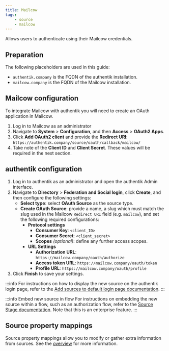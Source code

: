 ```yaml
---
title: Mailcow
tags:
    - source
    - mailcow
---
```


Allows users to authenticate using their Mailcow credentials.

## Preparation

The following placeholders are used in this guide:

- `authentik.company` is the FQDN of the authentik installation.
- `mailcow.company` is the FQDN of the Mailcow installation.

## Mailcow configuration

To integrate Mailcow with authentik you will need to create an OAuth application in Mailcow.

1. Log in to Mailcow as an administrator
2. Navigate to **System** > **Configuration**, and then **Access** > **OAuth2 Apps**.
3. Click **Add OAuth2 client** and provide the **Redirect URI**: `https://authentik.company/source/oauth/callback/mailcow/`
4. Take note of the **Client ID** and **Client Secret**. These values will be required in the next section.

## authentik configuration

1. Log in to authentik as an administrator and open the authentik Admin interface.
2. Navigate to **Directory** > **Federation and Social login**, click **Create**, and then configure the following settings:
    - **Select type**: select **OAuth Source** as the source type.
    - **Create OAuth Source**: provide a name, a slug which must match the slug used in the Mailcow `Redirect URI` field (e.g. `mailcow`), and set the following required configurations:
        - **Protocol settings**
            - **Consumer Key**: `<client_ID>`
            - **Consumer Secret**: `<client_secret>`
            - **Scopes** _(optional)_: define any further access scopes.
        - **URL Settings**
            - **Authorization URL**: `https://mailcow.company/oauth/authorize`
            - **Access token URL**: `https://mailcow.company/oauth/token`
            - **Profile URL**: `https://mailcow.company/oauth/profile`
3. Click **Finish** to save your settings.

:::info
For instructions on how to display the new source on the authentik login page, refer to the [Add sources to default login page documentation](../../index.md#add-sources-to-default-login-page).
:::

:::info Embed new source in flow
For instructions on embedding the new source within a flow, such as an authorization flow, refer to the [Source Stage documentation](../../../../../add-secure-apps/flows-stages/stages/source/). Note that this is an enterprise feature.
:::

## Source property mappings

Source property mappings allow you to modify or gather extra information from sources. See the [overview](../../property-mappings/index.md) for more information.
